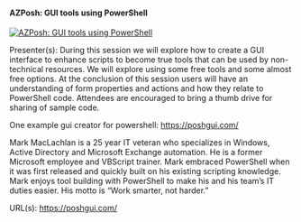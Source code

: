 ﻿#### AZPosh: GUI tools using PowerShell

[![AZPosh: GUI tools using PowerShell](https://i2.ytimg.com/vi/ervW7mGQgBY/hqdefault.jpg "AZPosh: GUI tools using PowerShell")](https://www.youtube.com/watch?v=ervW7mGQgBY)

Presenter(s): During this session we will explore how to create a GUI interface to enhance scripts to become true tools that can be used by non-technical resources.
We will explore using some free tools and some almost free options.
At the conclusion of this session users will have an understanding of form properties and actions and how they relate to PowerShell code.
Attendees are encouraged to bring a thumb drive for sharing of sample code.

One example gui creator for powershell: https://poshgui.com/

Mark MacLachlan is a 25 year IT veteran who specializes in Windows, Active Directory and Microsoft Exchange automation.  He is a former Microsoft employee and VBScript trainer.  Mark embraced PowerShell when it was first released and quickly built on his existing scripting knowledge.  Mark enjoys tool building with PowerShell to make his and his team’s IT duties easier.  His motto is “Work smarter, not harder.”

URL(s): https://poshgui.com/


